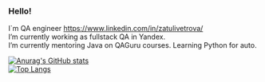 ### Hello!

<!--
**OlgaZtv/OlgaZtv** is a ✨ _special_ ✨ repository because its `README.md` (this file) appears on your GitHub profile.

Here are some ideas to get you started:

- 🔭 I’m currently working on ...
- 🌱 I’m currently learning ...
- 👯 I’m looking to collaborate on ...
- 🤔 I’m looking for help with ...
- 💬 Ask me about ...
- 📫 How to reach me: ...
- 😄 Pronouns: ...
- ⚡ Fun fact: ...
-->

I`m QA engineer <a>https://www.linkedin.com/in/zatulivetrova/</a> <br/>
I’m currently working as fullstack QA in Yandex.<br/>
I’m currently mentoring Java on QAGuru courses.
Learning Python for auto.

[![Anurag's GitHub stats](https://github-readme-stats.vercel.app/api?username=OlgaZtv&show_icons=true)](https://github.com/anuraghazra/github-readme-stats)
<br/>
[![Top Langs](https://github-readme-stats.vercel.app/api/top-langs/?username=OlgaZtv&layout=compact)](https://github.com/anuraghazra/github-readme-stats)

